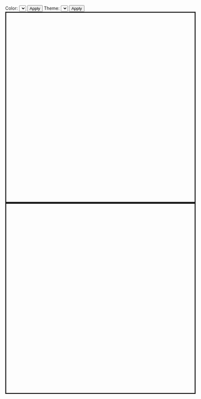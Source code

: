 <div id="world">
  Color: <select id="color_select"></select>
  <button id="color_button">Apply</button>
  Theme: <select id="theme_select"></select>
  <button id="theme_button">Apply</button>
  <div id="map"></div>
  <div id="polyMap"></div>
</div>

<style>
#polyMap {
  width: 600px;
  height: 600px;
  overflow: hidden;
  border-style: solid;
}
#map {
  width: 600px;
  height: 600px;
  overflow: hidden;
  border-style: solid;
}
#world {
  width: 720px;
  height: 600px;
  float: left;
}
div.tooltip {						
  padding: 5px;		
  background: lightsteelblue;	
  border: 10px;		
  border-radius: 8px;				
}
</style>

<script>

// visibility, display none?

import d3 from "src/external/d3.v5.js"
import {GroupingAction} from "https://lively-kernel.org/lively4/BP2019RH1/prototypes/display-exploration/actions.js"
import { AVFParser } from "https://lively-kernel.org/voices/parsing-data/avf-parser.js"

var world = this

var width = 5000
var height = 5000
  
var pointWidth = 3

var polyCanvas = d3.select(lively.query(this, "#polyMap"))
	.append("canvas")
	.attr("width", width)
	.attr("height", height)
	.style("display","none")
  
var individualCanvas = d3.select(lively.query(this, "#map"))
	.append("canvas")
	.attr("width", width)
	.attr("height", height)
	.style("display","none")
  
var projection = d3.geoEquirectangular().center([45,5])
var baseScale = 20000
var baseTranslate = [width / 2, height / 2]
projection.scale(baseScale).translate(baseTranslate)
 

var transform = d3.zoomIdentity.scale(0.1)

var dotCanvas = d3.select(lively.query(this, "#map"))
	.append("canvas")
	.attr("width", width)
	.attr("height", height)
  .on("mousemove", mousemove)
  .on("click", clicked)
  .call(d3.zoom().scaleExtent([1, 50]).on("zoom", zoom))

dotCanvas.append('rect')
  
var tooltip = d3.select(lively.query(this, '#world'))
	.append("div")
  .attr("class", "tooltip")
	.style("visibility", "hidden")
  
var individualTooltip = d3.select(lively.query(this, '#world'))
	.append("div")
  .attr("class", "tooltip")
  .style("background", "lightgreen")
	.style("visibility", "hidden")

var path = d3.geoPath().projection(projection)
var polyContext = polyCanvas.node().getContext("2d")
var dotContext = dotCanvas.node().getContext("2d")
var individualContext = individualCanvas.node().getContext("2d")

var features
var avfData
var featureToAVF = {"Gabiley" : "gebiley", "Galkaacyo" : "gaalkacyo", "Bulo Burti" : "bulo burto", "Laasqoray" : "lasqooray", "El Waq" : "ceel waaq", "Wanle Weyne" : "wanla weyn", "NC" : "NC", "NA" : "NA", "STOP" : "STOP", "CE" : "CE", "NR" : "NR"}
var colorToDistrict = {}
var individualsGroupedByDistrict
var colorToIndividualIndex = {}
var selectedIndividual = null
var missingDataKeys = ["NC", "NA", "STOP", "CE", "question", "showtime_question", "NR", "greeting", "push_back"]
var colorAttributes = ["default", "age", "district", "gender", "themes"]
var colorSelect = lively.query(this, "#color_select")
var themeAttributes
var themeSelect = lively.query(this, "#theme_select")
var lastZoomEvent = Date.now();

(async () => {
  avfData = await prepareAvfData()
  themeAttributes = Object.getOwnPropertyNames(avfData[0].themes)

  features = await getDistricts()
  drawMap(features, polyContext, "unique")
  var imageData = polyContext.getImageData(0,0,width,height) 
  
  var missingGroups = {}
  Object.keys(individualsGroupedByDistrict).forEach(key => {
    missingGroups[key] = 1
  })
  
  var missingFeatureMatches = []
  var usedCoordinates = {}
  
	var i = features.length
	while(i--){
    var districtName = getDistrictLookupName(features[i].properties.DISTRICT)
    var individualsInDistrict = individualsGroupedByDistrict[districtName]
    if (!individualsInDistrict) {
      missingFeatureMatches.push(districtName)
      continue
    }
      
    var population = individualsInDistrict.length
    delete missingGroups[districtName]
    if ( !population ) {
      continue
    }

		var bounds = path.bounds(features[i])
		var x0 = bounds[0][0]
		var y0 = bounds[0][1]
    var w = bounds[1][0] - x0
    var h = bounds[1][1] - y0
    var hits = 0
    var count = 0
    var limit = population //*10
    var x
    var y
    var r = parseInt((i + 1) / 256)
    var g = (i + 1) % 256
		while( hits < population && count < limit){
			x = parseInt(x0 + Math.random()*w)
			y = parseInt(y0 + Math.random()*h)

      //if (!usedCoordinates[x + "," + y]) {
        if (testPixelColor(imageData,x,y,width,r,g) ){          
          drawIndividual(individualsInDistrict[hits], x, y)
          usedCoordinates[x + "," + y] = true
          hits++
          
        }
      //}
      // count++
		}
	}
  
  /*projection.scale(baseScale * transform.k)
    projection.translate([
      (baseTranslate[0] * transform.k) + transform.x,
      (baseTranslate[1] * transform.k) + transform.y
  ])*/
  clearCanvas(polyContext)
  clearCanvas(dotContext)
  clearCanvas(individualContext)
  drawCanvasWithColorSelector("currentColors")
  createDropDownMenu()
})();

function createDropDownMenu() {
  colorAttributes.forEach((attribute) => {
    colorSelect.options[colorSelect.options.length] = new Option(attribute)
  })

  lively.query(world, "#color_button").addEventListener("click", () => {
    let attribute = colorSelect.options[colorSelect.selectedIndex].value
    // if (attribute == "themes") add new button 
    setColorByAttribute(attribute)
  })
  
  themeAttributes.forEach((attribute) => {
    themeSelect.options[themeSelect.options.length] = new Option(attribute)
  })

  lively.query(world, "#theme_button").addEventListener("click", () => {
    setColorByThemeAttribute(themeSelect.options[themeSelect.selectedIndex].value)
  })
}

function drawIndividual(individual, x, y) {
  let currentColor = {"r" : 0, "g" : 0, "b" : 255, "a" : 255}
  let defaultColor = Object.assign({}, currentColor)
  let uniqueColor = individual.drawing.uniqueColor
  // maybe also assign unique colors here
  individual.drawing.defaultColor = defaultColor
  individual.drawing.currentColor = currentColor
  individual.drawing.position = {"x" : x, "y" : y}
}

async function prepareAvfData() {
  let avfData = await AVFParser.loadCompressedIndividualsWithKeysFromFile("OCHA")
  let action = new GroupingAction()
  action.setAttribute("district")
  individualsGroupedByDistrict = action.runOn(avfData)
  
  for (const district in individualsGroupedByDistrict) {
    for (const individual in individualsGroupedByDistrict[district]) {
      if (individualsGroupedByDistrict[district][individual]) {
        initializeIndividual(individualsGroupedByDistrict[district][individual], district, individual)
      }
    }
  }
  
  return avfData
}

async function getDistricts() {
  let districts = await d3.json("https://lively-kernel.org/lively4/BP2019RH1/scratch/individualsAsPoints/d3/somalia.geojson")
	let features = districts.features
  let j = 1
  missingDataKeys.forEach(key => {
    features.push({"type" : "Feature", "properties" : {"DISTRICT" : key}, "geometry" : {"type" : "MultiPolygon", "coordinates" : 
      [[[[40.5,-1.5+j],
      [40.5,-2.5+j],
      [38,-2.5+j],
      [38,-1.5+j],
      [40.5,-1.5+j]]]]}
    })
    j += 1.5
  })
  
  return features
}

function setColorByThemeAttribute(attribute) {
  avfData.forEach((individual) => {
    if (individual.themes[attribute] == '1') {
      individual.drawing.defaultColor = {"r" : 255, "g" : 0, "b" : 0, "a" : 255}
      individual.drawing.currentColor = individual.drawing.defaultColor        
    } else {
      individual.drawing.defaultColor = {"r" : 0, "g" : 200, "b" : 255, "a" : 0.25}
      individual.drawing.currentColor = individual.drawing.defaultColor
    }
  })
  
  clearCanvas(dotContext)
  clearCanvas(polyContext)
  clearCanvas(individualContext)
  drawCanvasWithColorSelector("currentColors")
  restoreCanvas(dotContext)
  clearCanvas(polyContext)
  clearCanvas(individualContext)
}

function setColorByAttribute(attribute) {
  let domain = getValuesOfAttribute(attribute)
  let colors = []
  domain.forEach(() => {
    colors.push(getUniqueColor(colors))
  })

  let domainColorMap = {}
  for (let i = 0; i < domain.length; i++) {
    domainColorMap[domain[i]] = colors[i] 
  }

  avfData.forEach((individual) => {
    if (attribute == "themes") {
      let counter = 0
      for (let i = 0; i < domain.length; i++) {
        if (individual.themes[domain[i]] == '1') {
          individual.drawing.defaultColor = domainColorMap[domain[i]] 
          individual.drawing.currentColor = individual.drawing.defaultColor
          counter++
          } 
      }
      if (counter == 0){
        individual.drawing.defaultColor = {"r" : 0, "g" : 0, "b" : 255, "a" : 255}
        individual.drawing.currentColor = individual.drawing.defaultColor
      }
    } else {
      individual.drawing.defaultColor = domainColorMap[individual[attribute]]
      individual.drawing.currentColor = individual.drawing.defaultColor
    }
  })
  
  clearCanvas(dotContext)
  clearCanvas(polyContext)
  clearCanvas(individualContext)
  drawCanvasWithColorSelector("currentColors")
  restoreCanvas(dotContext)
  clearCanvas(polyContext)
  clearCanvas(individualContext)
}

function getValuesOfAttribute(attribute) {
  var attributeValues = {}
  avfData.forEach(individual => {
    attributeValues[individual[attribute]] = true
  })
  if (attribute == "themes") {
    return themeAttributes
  }
  return Object.keys(attributeValues)
}

function drawCanvasWithColorSelector(colorSelector) {
  
  drawMap(features, polyContext, "unique")
  drawMap(features, dotContext, "white")
  
  for(const district in individualsGroupedByDistrict) {
    for(const individual in individualsGroupedByDistrict[district]) {
      const drawingInformation = individualsGroupedByDistrict[district][individual].drawing
      
      let fillColor = getFillColor("uniqueColor", drawingInformation)
      let x = drawingInformation.position.x - ((pointWidth + transform.k/3) / transform.k)/4
      let y = drawingInformation.position.y - ((pointWidth + transform.k/3) / transform.k)/4
      let size = (pointWidth + transform.k/3) / transform.k
      drawPixel(individualContext, x, y, fillColor.r, fillColor.g, fillColor.b, fillColor.a, size)
      
      fillColor = getFillColor(colorSelector, drawingInformation)
      x = drawingInformation.position.x
      y = drawingInformation.position.y
      size = pointWidth * 10 / transform.k
      drawPixel(dotContext, x, y, fillColor.r, fillColor.g, fillColor.b, fillColor.a, size)
      // and also put this into a function which gets context and colorSelector
    }
  }
}

function clearCanvas(context) {
  context.save()
  context.clearRect(0, 0, width * 10, height * 10)
  context.scale(transform.k, transform.k)
  context.translate(transform.x, transform.y)
}

function restoreCanvas(context) {
  context.restore()
}

function getFillColor(colorSelector, drawingInformation) {
  if (colorSelector === "currentColors") {
    return drawingInformation.currentColor
  } else if (colorSelector === "uniqueColor") {
    return drawingInformation.uniqueColor
  } else {
    return "grey"
  }
}

function highlightSelectedIndividual() {
  selectedIndividual.drawing.currentColor = {"r" : 255, "g" : 0, "b" : 0, "a" : 255}
  clearCanvas(dotContext)
  drawCanvasWithColorSelector("currentColors")
  restoreCanvas(dotContext)
}

function unhighlightSelectedIndividual() {
  var defaultColor = Object.assign({}, selectedIndividual.drawing.defaultColor)
  selectedIndividual.drawing.currentColor = defaultColor
  clearCanvas(dotContext)
  drawCanvasWithColorSelector("currentColors")
  restoreCanvas(dotContext)
}

function getDistrictLookupName(featureDistrictName) {
  var lookupName = featureToAVF[featureDistrictName]
  if (lookupName) {
    return lookupName
  } else {
    lookupName = featureDistrictName.toLowerCase()
    return lookupName
  }
}

function testPixelColor(imageData,x,y,w,r,g){
  if (y < 0 || x < 0) {
    debugger
    return true
  }
	let index = (x + y * w) * 4
	return imageData.data[index] == r && imageData.data[index + 1] == g
  // return true
}

function drawMap(features, context, fillType) {
  let i = features.length
	while(i--){
    let fill
    if (fillType === "white") {
      fill = "#FFFFFF"
    } else if (fillType === "unique") {
      let r = parseInt((i + 1) / 256)
		  let g = (i + 1) % 256
      fill = "rgb(" + r + "," + g + ",0)"
      colorToDistrict["rgb(" + r + "," + g + ",0)"] = features[i] // this is unnecessary to do every time when you draw the map
    }
    drawPolygon(features[i], context, fill)
	}
}

function drawPolygon(feature, context, fill){
  let coordinates = feature.geometry.coordinates
  context.fillStyle = fill
  context.strokeStyle = "black"
  context.lineWidth = 1 * 10
  context.beginPath()

  coordinates.forEach( function(rings) {
    rings.forEach( function(ring) {
      ring.forEach( function(coord, i) {
        let projected = projection( coord );
        if (i == 0) {
          context.moveTo(projected[0], projected[1])
        } else {
          context.lineTo(projected[0], projected[1])
        }
      })
    })
  })
  
  context.stroke()
  context.closePath()
  context.fill()
}

function drawPixel (context, x, y, r, g, b, a, size) {
	context.fillStyle = "rgba("+ r +","+ g +","+ b +","+ a +")"
	context.fillRect(x, y, size, size)
  
  /*context.moveTo(x, y);
  context.arc(x, y, 2.5, 0, 2 * Math.PI);
  context.fill()
  */
}

function zoom() {
debugger
  var thisZoomEvent = Date.now()
  if (thisZoomEvent - lastZoomEvent < 50) {
    return
  } else {
    lastZoomEvent = thisZoomEvent
    transform = d3.event.transform
    // transform.k = transform.k/10
    /*projection.scale(baseScale * transform.k)
    projection.translate([
      (baseTranslate[0] * transform.k) + transform.x,
      (baseTranslate[1] * transform.k) + transform.y
    ])*/
    //console.log("projection:", projection.translate(), projection.scale())
    clearCanvas(polyContext)
    clearCanvas(dotContext)
    clearCanvas(individualContext)
    drawCanvasWithColorSelector("currentColors")
    restoreCanvas(polyContext)
    restoreCanvas(dotContext)
    restoreCanvas(individualContext)
  }
}

function mousemove () {
  let mouseX = d3.event.layerX
	let mouseY = d3.event.layerY
  let color = polyContext.getImageData(mouseX, mouseY, 1, 1).data
  let colorKey = 'rgb(' + color[0] + ',' + color[1] + ',' + color[2] + ')'
	let districtData = colorToDistrict[colorKey]
  
  if (districtData) {
    let districtName = getDistrictLookupName(districtData.properties.DISTRICT)
    let individualsInDistrict = individualsGroupedByDistrict[districtName]
    let amount = 0
    if (individualsInDistrict) {
      amount = individualsInDistrict.length
    }
    tooltip
      .style("visibility", "visible")
      .html("Region: " + districtData.properties.REGION + "<br/>" + "District: " + districtData.properties.DISTRICT + "<br>" + "Individuals: " + amount)

  } else {
    tooltip
      .style("visibility", "hidden")
  }
}

function clicked () {
  let mouseX = d3.event.layerX
	let mouseY = d3.event.layerY
  let color = individualContext.getImageData(mouseX, mouseY, 1, 1).data
  let colorKey = 'r' + color[0] + 'g' + color[1] + 'b' + color[2] 
  let individualLookup = colorToIndividualIndex[colorKey]
  
  if (selectedIndividual) {
    unhighlightSelectedIndividual()
  }
  
  if (individualLookup) {
    let individualsIndex = colorToIndividualIndex[colorKey].index
    let districtName = colorToIndividualIndex[colorKey].districtName
    selectedIndividual = individualsGroupedByDistrict[districtName][individualsIndex]
    highlightSelectedIndividual(selectedIndividual)
    
    let individualThemes = []
    for (var i = 0; i < themeAttributes.length; i++) {
      if (selectedIndividual.themes[themeAttributes[i]]== '1') {
        individualThemes.push(themeAttributes[i])
      } 
    }
    
    individualTooltip
        .style("visibility", "visible")
        .html("<b> Selected individual </b>" + "<br/>" +  
            "<b> age: </b>" + selectedIndividual.age + "<br/>" +  
            "<b> gender: </b>" + selectedIndividual.gender + "<br/>" + 
            "<b> district: </b>" + selectedIndividual.district + "<br/>" + 
            "<b> region: </b>" + selectedIndividual.region + "<br/>" + 
            "<b> state: </b>" + selectedIndividual.state + "<br/>" + 
            "<b> zone: </b>" + selectedIndividual.zone + "<br/>" +
            "<b> themes: </b>" + individualThemes.join(', ') + "<br/>" +
            "<b> message s04e02: </b>" + selectedIndividual.rqa_s04e02_raw + "<br/>" + 
            "<b> message s04e01: </b>" + selectedIndividual.rqa_s04e01_raw
            )
  } else {
    if (selectedIndividual) {
      selectedIndividual = null
    }
    individualTooltip
      .style("visibility", "hidden")
  }
}

function getUniqueColor(colors) {
  let color = getRandomColor()
  let colorString = "r" + color.r + "g" + color.g + "b" + color.b
  while (colors[colorString]) {
    color = getRandomColor()
    colorString = "r" + color.r + "g" + color.g + "b" + color.b
  }
  return color
}

function getRndInteger(min, max) {
  return Math.floor(Math.random() * (max - min) ) + min
}

function getRandomColor() {
  return {"r": getRndInteger(1, 254), "g" : getRndInteger(1, 254), "b" : getRndInteger(1, 254), "a" : 255}
}

function initializeIndividual(individual, districtName, index) {
  individual.drawing = {}
  individual.drawing.uniqueColor = getUniqueColor(colorToIndividualIndex)  
  let color = individual.drawing.uniqueColor
  let colorString = "r" + color.r + "g" + color.g + "b" + color.b
  colorToIndividualIndex[colorString] = {"districtName": districtName, "index": index} 
}

</script>